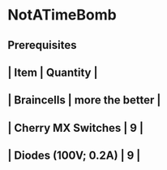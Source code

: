 # NotATimeBomb

## Prerequisites

| Item                | Quantity        |
-----------------------------------------
| Braincells          | more the better |
-----------------------------------------
| Cherry MX Switches  | 9               |
-----------------------------------------
| Diodes (100V; 0.2A) | 9               |
-----------------------------------------
 
